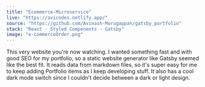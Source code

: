 ```yaml
---
title: "Ecommerce-Microservice"
live: "https://avicodes.netlify.app/"
source: "https://github.com/Avinash-Murugappan/gatsby_portfolio"
stack: "React - Styled Components - Gatsby"
image: "e-commerceOrder.png"
---
```


This very website you're now watching. I wanted something fast and with good SEO for my portfolio, so a static website generator like Gatsby seemed like the best fit. It reads data from markdown files, so it's super easy for me to keep adding Portfolio items as I keep developing stuff. It also has a cool dark mode switch since I couldn't decide between a dark or light design.
